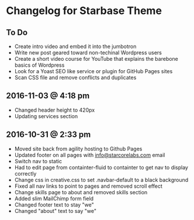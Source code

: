 # Changelog for Starbase Theme

## To Do
* Create intro video and embed it into the jumbotron
* Write new post geared toward non-techinal Wordpress users
* Create a short video course for YouTube that explains the barebone basics of Wordpress
* Look for a Yoast SEO like service or plugin for GitHub Pages sites
* Scan CSS file and remove conflicts and duplicates


## 2016-11-03 @ 4:18 pm
* Changed header height to 420px
* Updating services section


## 2016-10-31 @ 2:33 pm
* Moved site back from agility hosting to Github Pages
* Updated footer on all pages with info@starcorelabs.com email
* Switch nav to static
* Had to edit page from containter-fluid to containter to get nav to display correctly
* Change css in creative.css to set .navbar-default to a black background
* Fixed all nav links to point to pages and removed scroll effect
* Change skills page to about and removed skills section
* Added slim MailChimp form field
* Changed footer text to stay "we"
* Changed "about" text to say "we"
